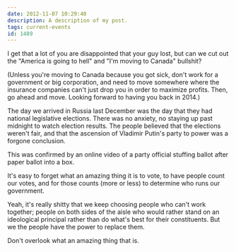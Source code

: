 ```yaml
---
date: 2012-11-07 10:29:40
description: A description of my post.
tags: current-events
id: 1489
---
```

I get that a lot of you are disappointed that your guy lost, but can we cut out the "America is going to hell" and "I'm moving to Canada" bullshit?

(Unless you're moving to Canada because you got sick, don't work for a government or big corporation, and need to move somewhere where the insurance companies can't just drop you in order to maximize profits.  Then, go ahead and move.  Looking forward to having you back in 2014.)
<!--more-->
The day we arrived in Russia last December was the day that they had national legislative elections.  There was no anxiety, no staying up past midnight to watch election results.  The people believed that the elections weren't fair, and that the ascension of Vladimir Putin's party to power was a forgone conclusion.

This was confirmed by an online video of a party official stuffing ballot after paper ballot into a box.

It's easy to forget what an amazing thing it is to vote, to have people count our votes, and for those counts (more or less) to determine who runs our government.  

Yeah, it's really shitty that we keep choosing people who can't work together; people on both sides of the aisle who would rather stand on an ideological principal rather than do what's best for their constituents.  But we the people have the power to replace them.

Don't overlook what an amazing thing that is.
